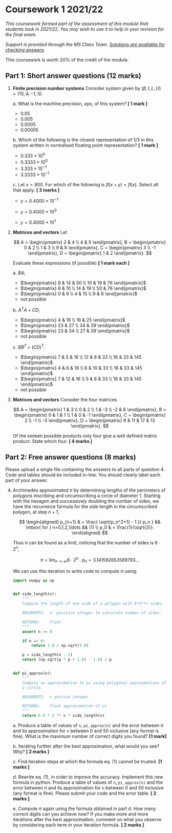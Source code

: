 # Coursework 1 2021/22

*This coursework formed part of the assessment of this module that students took in 2021/22. You may wish to use it to help in your revision for the final exam.*

*Support is provided through the MS Class Team. [Solutions are available for checking answers](./solutions01.md).*

This coursework is worth 20% of the credit of the module.

## Part 1: Short answer questions (12 marks)

1.  **Finite precision number systems** Consider system given by $(\beta, t, L, U) = (10, 4, -1, 3)$.

    a.  What is the machine precision, $eps$, of this system? **\[ 1 mark \]**

       -   $0.05$
       -   $0.005$
       -   $0.0005$
       -   $0.00005$

    b.  Which of the following is the closest representation of $1/3$ in this system written in normalised floating point representation? **\[ 1 mark \]**

       -   $0.333 \times 10^{0}$
       -   $0.3333 \times 10^{0}$
       -   $3.333 \times 10^{-1}$
       -   $3.3333 \times 10^{-1}$

    c.  Let $x=800$. For which of the following is $fl(x + y) = fl(x)$. Select all that apply. **\[ 3 marks \]**

       -   $y = 0.4000 \times 10^{-1}$

       -   $y = 0.4000 \times 10^{0}$

       -   $y = 0.4000 \times 10^{1}$

2.  **Matrices and vectors** Let

    $$
    A = \begin{pmatrix} 2 & 4 \\ 4 & 5 \end{pmatrix},
    B = \begin{pmatrix} 0 & 2 \\ 1 & 3 \\ 9 & 8 \end{pmatrix},
    C = \begin{pmatrix} 3 \\ -1 \end{pmatrix},
    D = \begin{pmatrix} 1 & 2 \end{pmatrix}.
    $$

    Evaluate these expressions (if possible) **\[ 1 mark each \]**

    a.  $B A$;

       -   $\begin{pmatrix} 8 & 14 & 50 \\ 10 & 19 & 76 \end{pmatrix}$
       -   $\begin{pmatrix} 8 & 10 \\ 14 & 19 \\ 50 & 76 \end{pmatrix}$
       -   $\begin{pmatrix} 0 & 8 \\ 4 & 15 \\ 9 & 8 \end{pmatrix}$
       -   not possible

    b.  $A^T A + C D$;

       -   $\begin{pmatrix} 4 & 16 \\ 16 & 25 \end{pmatrix}$
       -   $\begin{pmatrix} 23 & 27 \\ 34 & 39 \end{pmatrix}$
       -   $\begin{pmatrix} 23 & 34 \\ 27 & 39 \end{pmatrix}$
       -   not possible

    c.  $B B^T + (C D)^T$.

       -   $\begin{pmatrix} 7 & 5 & 16 \\ 12 & 8 & 33 \\ 16 & 33 & 145 \end{pmatrix}$
       -   $\begin{pmatrix} 4 & 6 & 16 \\ 6 & 10 & 33 \\ 16 & 33 & 145 \end{pmatrix}$
       -   $\begin{pmatrix} 7 & 12 & 16 \\ 5 & 8 & 33 \\ 16 & 33 & 145 \end{pmatrix}$
       -   not possible

3.  **Matrices and vectors** Consider the four matrices

    $$
    A = \begin{pmatrix} 1 & 3 \\ 0 & 2 \\ 1 & -3 \\ -2 & 8 \end{pmatrix},
    B = \begin{pmatrix} 0 & 1 & 1 \\ 1 & 0 & -1 \end{pmatrix},
    C = \begin{pmatrix} 2 \\ -1 \\ -3 \end{pmatrix},
    D = \begin{pmatrix} 9 & 11 & 17 & 13 \end{pmatrix}.
    $$

	Of the sixteen possible products only four give a well defined matrix product. State which four. **\[ 4 marks \]**

## Part 2: Free answer questions (8 marks)

Please upload a single file containing the answers to all parts of question 4. Code and tables should be included in-line. You should clearly label each part of your answer.

4.  Archimedes approximated $\pi$ by determining lengths of the perimeters of polygons inscribing and circumscribing a circle of diameter 1. Starting with the hexagon and successively doubling the number of sides, we have the recurrence formula for the side length in the circumscribed polygon, at step $n+1$,

     $$
        \begin{aligned}
        p_{n+1} & = \frac{ \sqrt{p_n^2+1} - 1 }{ p_n } && \mbox{ for } n=0,1,2,\ldots
		&& (1) \\
     p_0 & = \frac{1}{\sqrt{3}}.
     \end{aligned}
    $$

	Thus $\pi$ can be found as a limit, noticing that the number of sides is $6 \cdot 2^n$,

	$$
      \pi = \lim_{n \to \infty} 6 \cdot 2^n \cdot p_n = 3.141592653589793\ldots
    $$

    We can use this iteration to write code to compute $\pi$ using:

    ``` python
    import numpy as np


    def side_length(n):
        """
        Compute the length of one side of a polygon with 6*2**n sides.

        ARGUMENTS:  n  positive integer to calculate number of sides.

        RETURNS:    float
        """
        assert n >= 0

        if n == 0:
            return 1.0 / np.sqrt(3.0)

        p = side_length(n - 1)
        return (np.sqrt(p * p + 1.0) - 1.0) / p


    def pi_approx(n):
        """
        Compute an approximation to pi using polygonal approxmations of
        a circle.

        ARGUMENTS:  n postive integer

        RETURNS:    float approximation of pi
        """
        return 6.0 * 2 ** n * side_length(n)
    ```

    a.  Produce a table of values of `n`, `pi_approx(n)` and the error between $\pi$ and its approximation for `n` between 0 and 50 inclusive (any format is fine). What is the maximum number of correct digits you found? **\[1 mark\]**

    b.  Iterating further after the best approximation, what would you see? Why? **\[ 2 marks \]**

    c.  Find iteration steps at which the formula eq. (1) cannot be trusted. **\[1 marks \]**

    d.  Rewrite eq. (1), in order to improve the accuracy. Implement this new formula in python. Produce a table of values of `n`, `pi_approx(n)` and the error between $\pi$ and its approximation for `n` between 0 and 50 inclusive (any format is fine). Please submit your code and the error table. **\[ 2 marks \]**

    e.  Compute $\pi$ again using the formula obtained in part d. How many correct digits can you achieve now? If you make more and more iterations after the best approximation, comment on what you observe by considering each term in your iteration formula. **\[ 2 marks \]**
